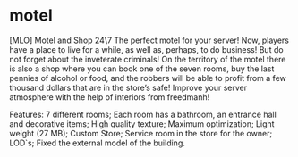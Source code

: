 # motel
[MLO] Motel and Shop 24\7
The perfect motel for your server!
Now, players have a place to live for a while, as well as, perhaps, to do business!
But do not forget about the inveterate criminals!
On the territory of the motel there is also a shop where you can book one of the seven rooms, buy the last pennies of alcohol or food, and the robbers will be able to profit from a few thousand dollars that are in the store’s safe!
Improve your server atmosphere with the help of interiors from freedmanh!

Features:
7 different rooms;
Each room has a bathroom, an entrance hall and decorative items;
High quality texture;
Maximum optimization;
Light weight (27 MB);
Custom Store;
Service room in the store for the owner;
LOD`s;
Fixed the external model of the building.
